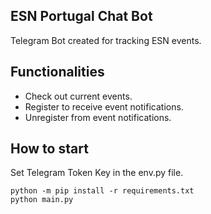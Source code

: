 ## ESN Portugal Chat Bot
Telegram Bot created for tracking ESN events.
## Functionalities
 - Check out current events.
 - Register to receive event notifications.
 - Unregister from event notifications.
## How to start
Set Telegram Token Key in the env.py file.

    python -m pip install -r requirements.txt
    python main.py
